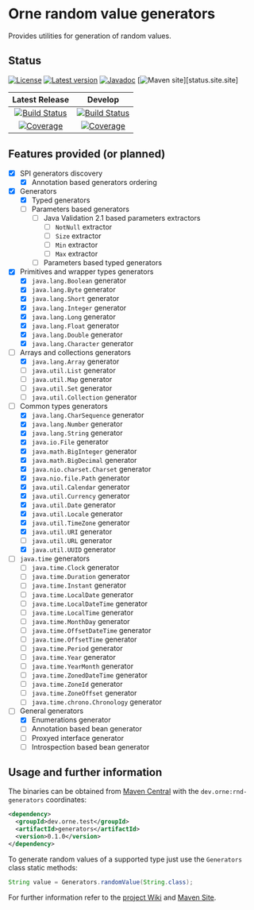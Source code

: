 # Orne random value generators

Provides utilities for generation of random values.

## Status

[![License][status.license.badge]][status.license]
[![Latest version][status.maven.badge]][status.maven]
[![Javadoc][status.javadoc.badge]][status.javadoc]
[![Maven site][status.site.badge]][status.site.site]

| Latest Release | Develop |
| :------------: | :-------------: |
| [![Build Status][status.latest.ci.badge]][status.latest.ci] | [![Build Status][status.dev.ci.badge]][status.dev.ci] |
| [![Coverage][status.latest.cov.badge]][status.latest.cov] | [![Coverage][status.dev.cov.badge]][status.dev.cov] |

## Features provided (or planned)

- [X] SPI generators discovery
    - [X] Annotation based generators ordering
- [X] Generators
    - [X] Typed generators
    - [ ] Parameters based generators
      - [ ] Java Validation 2.1 based parameters extractors
          - [ ] `NotNull` extractor
          - [ ] `Size` extractor
          - [ ] `Min` extractor
          - [ ] `Max` extractor
      - [ ] Parameters based typed generators
- [X] Primitives and wrapper types generators
    - [X] `java.lang.Boolean` generator
    - [X] `java.lang.Byte` generator
    - [X] `java.lang.Short` generator
    - [X] `java.lang.Integer` generator
    - [X] `java.lang.Long` generator
    - [X] `java.lang.Float` generator
    - [X] `java.lang.Double` generator
    - [X] `java.lang.Character` generator
- [ ] Arrays and collections generators
    - [X] `java.lang.Array` generator
    - [ ] `java.util.List` generator
    - [ ] `java.util.Map` generator
    - [ ] `java.util.Set` generator
    - [ ] `java.util.Collection` generator
- [ ] Common types generators
    - [X] `java.lang.CharSequence` generator
    - [X] `java.lang.Number` generator
    - [X] `java.lang.String` generator
    - [X] `java.io.File` generator
    - [X] `java.math.BigInteger` generator
    - [X] `java.math.BigDecimal` generator
    - [X] `java.nio.charset.Charset` generator
    - [X] `java.nio.file.Path` generator
    - [X] `java.util.Calendar` generator
    - [X] `java.util.Currency` generator
    - [X] `java.util.Date` generator
    - [X] `java.util.Locale` generator
    - [X] `java.util.TimeZone` generator
    - [X] `java.util.URI` generator
    - [ ] `java.util.URL` generator
    - [X] `java.util.UUID` generator
- [ ] `java.time` generators
    - [ ] `java.time.Clock` generator
    - [ ] `java.time.Duration` generator
    - [ ] `java.time.Instant` generator
    - [ ] `java.time.LocalDate` generator
    - [ ] `java.time.LocalDateTime` generator
    - [ ] `java.time.LocalTime` generator
    - [ ] `java.time.MonthDay` generator
    - [ ] `java.time.OffsetDateTime` generator
    - [ ] `java.time.OffsetTime` generator
    - [ ] `java.time.Period` generator
    - [ ] `java.time.Year` generator
    - [ ] `java.time.YearMonth` generator
    - [ ] `java.time.ZonedDateTime` generator
    - [ ] `java.time.ZoneId` generator
    - [ ] `java.time.ZoneOffset` generator
    - [ ] `java.time.chrono.Chronology` generator
- [ ] General generators
    - [X] Enumerations generator
    - [ ] Annotation based bean generator
    - [ ] Proxyed interface generator
    - [ ] Introspection based bean generator

## Usage and further information

The binaries can be obtained from [Maven Central][status.maven] with the
`dev.orne:rnd-generators` coordinates:

```xml
<dependency>
  <groupId>dev.orne.test</groupId>
  <artifactId>generators</artifactId>
  <version>0.1.0</version>
</dependency>
```

To generate random values of a supported type just use the `Generators` class
static methods:

```java
String value = Generators.randomValue(String.class);
```

For further information refer to the [project Wiki][wiki]
and [Maven Site][site].

[site]: https://orne-dev.github.io/java-generators/
[wiki]: https://github.com/orne-dev/java-generators/wiki
[status.license]: http://www.gnu.org/licenses/gpl-3.0.txt
[status.license.badge]: https://img.shields.io/github/license/orne-dev/java-test-generators
[status.maven]: https://search.maven.org/artifact/dev.orne.test/generators
[status.maven.badge]: https://img.shields.io/maven-central/v/dev.orne.test/generators.svg?label=Maven%20Central
[status.javadoc]: https://javadoc.io/doc/dev.orne.test/generators
[status.javadoc.badge]: https://javadoc.io/badge2/dev.orne.test/generators/javadoc.svg
[status.site]: https://orne-dev.github.io/java-test-generators/
[status.site.badge]: https://img.shields.io/website?url=https%3A%2F%2Forne-dev.github.io%2Fjava-test-generators%2F
[status.latest.ci]: https://github.com/orne-dev/java-generators/actions/workflows/release.yml
[status.latest.ci.badge]: https://github.com/orne-dev/java-test-generators/actions/workflows/release.yml/badge.svg?branch=master
[status.latest.cov]: https://sonarcloud.io/dashboard?id=dev.orne.test%3Agenerators
[status.latest.cov.badge]: https://sonarcloud.io/api/project_badges/measure?project=dev.orne.test%3Agenerators&metric=coverage
[status.dev.ci]: https://github.com/orne-dev/java-test-generators/actions/workflows/build.yml
[status.dev.ci.badge]: https://github.com/orne-dev/java-test-generators/actions/workflows/build.yml/badge.svg?branch=develop
[status.dev.cov]: https://sonarcloud.io/dashboard?id=dev.orne.test%3Agenerators&branch=develop
[status.dev.cov.badge]: https://sonarcloud.io/api/project_badges/measure?project=dev.orne.test%3Agenerators&metric=coverage&branch=develop
